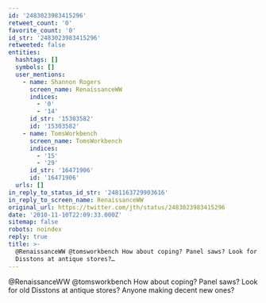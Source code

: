 ```yaml
---
id: '2483023983415296'
retweet_count: '0'
favorite_count: '0'
id_str: '2483023983415296'
retweeted: false
entities:
  hashtags: []
  symbols: []
  user_mentions:
    - name: Shannon Rogers
      screen_name: RenaissanceWW
      indices:
        - '0'
        - '14'
      id_str: '15303582'
      id: '15303582'
    - name: TomsWorkbench
      screen_name: TomsWorkbench
      indices:
        - '15'
        - '29'
      id_str: '16471906'
      id: '16471906'
  urls: []
in_reply_to_status_id_str: '2481163729903616'
in_reply_to_screen_name: RenaissanceWW
original_url: https://twitter.com/jth/status/2483023983415296
date: '2010-11-10T22:09:33.000Z'
sitemap: false
robots: noindex
reply: true
title: >-
  @RenaissanceWW @tomsworkbench How about coping? Panel saws? Look for old
  Disstons at antique stores?…
---
```


@RenaissanceWW @tomsworkbench How about coping? Panel saws? Look for old Disstons at antique stores? Anyone making decent new ones?